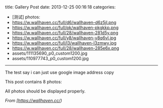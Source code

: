 title: Gallery Post
date: 2013-12-25 00:16:18
categories:
- [测试]
photos:
- https://w.wallhaven.cc/full/d6/wallhaven-d6z5jl.png
- https://w.wallhaven.cc/full/pk/wallhaven-pkgkkp.png
- https://w.wallhaven.cc/full/28/wallhaven-281d5y.png
- https://w.wallhaven.cc/full/y8/wallhaven-y8q6vl.jpg
- https://w.wallhaven.cc/full/l3/wallhaven-l3zmwy.jpg
- https://w.wallhaven.cc/full/28/wallhaven-285e6x.png
- assets/111135690_p0_custom1200.jpg
- assets/110977743_p0_custom1200.jpg

---

The test say i can just use google image address copy

This post contains 8 photos:

All photos should be displayed properly.

*From [https://wallhaven.cc/)*